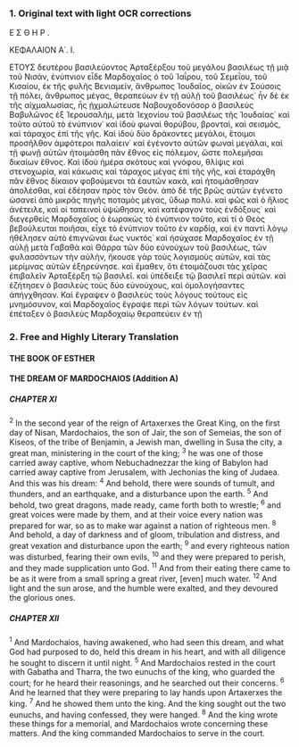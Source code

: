 ### 1. Original text with light OCR corrections

Ε Σ Θ Η Ρ .

ΚΕΦΑΛΑΙΟΝ Α΄. Ι.

ΕΤΟΥΣ δευτέρου βασιλεύοντος Ἀρταξέρξου τοῦ μεγάλου βασιλέως τῇ μιᾷ τοῦ Νισάν, ἐνύπνιον εἶδε Μαρδοχαῖος ὁ τοῦ Ἰαΐρου, τοῦ Σεμεΐου, τοῦ Κισαίου, ἐκ τῆς φυλῆς Βενιαμείν, ἄνθρωπος Ἰουδαῖος, οἰκῶν ἐν Σούσοις τῇ πόλει, ἄνθρωπος μέγας, θεραπεύων ἐν τῇ αὐλῇ τοῦ βασιλέως˙ ἦν δὲ ἐκ τῆς αἰχμαλωσίας, ἧς ᾐχμαλώτευσε Ναβουχοδονόσορ ὁ βασιλεὺς Βαβυλῶνος ἐξ Ἱερουσαλὴμ, μετὰ Ἰεχονίου τοῦ βασιλέως τῆς Ἰουδαίας˙ καὶ τοῦτο αὐτοῦ τὸ ἐνύπνιον˙ καὶ ἰδοὺ φωναὶ θορύβου, βρονταὶ, καὶ σεισμὸς, καὶ τάραχος ἐπὶ τῆς γῆς. Καὶ ἰδοὺ δύο δράκοντες μεγάλοι, ἕτοιμοι προσῆλθον ἀμφότεροι παλαίειν˙ καὶ ἐγένοντο αὐτῶν φωναὶ μεγάλαι, καὶ τῇ φωνῇ αὐτῶν ἡτοιμάσθη πᾶν ἔθνος εἰς πόλεμον, ὥστε πολεμῆσαι δικαίων ἔθνος. Καὶ ἰδοὺ ἡμέρα σκότους καὶ γνόφου, θλίψις καὶ στενοχωρία, καὶ κάκωσις καὶ τάραχος μέγας ἐπὶ τῆς γῆς, καὶ ἐταράχθη πᾶν ἔθνος δίκαιον φοβούμενοι τὰ ἑαυτῶν κακὰ, καὶ ἡτοιμάσθησαν ἀπολέσθαι, καὶ ἐδέησαν πρὸς τὸν Θεόν. ἀπὸ δὲ τῆς βρῶς αὐτῶν ἐγένετο ὡσανεὶ ἀπὸ μικρᾶς πηγῆς ποταμὸς μέγας, ὕδωρ πολύ. καὶ φῶς καὶ ὁ ἥλιος ἀνέτειλε, καὶ οἱ ταπεινοὶ ὑψώθησαν, καὶ κατέφαγον τοὺς ἐνδόξους˙ καὶ διεγερθεὶς Μαρδοχαῖος ὁ ἑωρακὼς τὸ ἐνύπνιον τοῦτο, καὶ τί ὁ Θεὸς βεβούλευται ποιῆσαι, εἶχε τὸ ἐνύπνιον τοῦτο ἐν καρδίᾳ, καὶ ἐν παντὶ λόγῳ ἠθέλησεν αὐτὸ ἐπιγνῶναι ἕως νυκτός˙ καὶ ἡσύχασε Μαρδοχαῖος ἐν τῇ αὐλῇ μετὰ Γαβαθὰ καὶ Θάρρα τῶν δύο εὐνούχων τοῦ βασιλέως, τῶν φυλασσόντων τὴν αὐλὴν, ἤκουσε γὰρ τοὺς λογισμοὺς αὐτῶν, καὶ τὰς μερίμνας αὐτῶν ἐξηρεύνησε. καὶ ἔμαθεν, ὅτι ἑτοιμάζουσι τὰς χεῖρας ἐπιβαλεῖν Ἀρταξέρξη τῷ βασιλεῖ. καὶ ὑπέδειξε τῷ βασιλεῖ περὶ αὐτῶν. καὶ ἐζήτησεν ὁ βασιλεὺς τοὺς δύο εὐνούχους, καὶ ὁμολογήσαντες ἀπήγχθησαν. Καὶ ἔγραψεν ὁ βασιλεὺς τοὺς λόγους τούτους εἰς μνημόσυνον, καὶ Μαρδοχαῖος ἔγραψε περὶ τῶν λόγων τούτων. καὶ ἐπέταξεν ὁ βασιλεὺς Μαρδοχαίῳ θεραπεύειν ἐν τῇ

### 2. Free and Highly Literary Translation

#### THE BOOK OF ESTHER
#### THE DREAM OF MARDOCHAIOS (Addition A)

##### CHAPTER XI

<sup>2</sup> In the second year of the reign of Artaxerxes the Great King, on the first day of Nisan, Mardochaios, the son of Jair, the son of Semeias, the son of Kiseos, of the tribe of Benjamin, a Jewish man, dwelling in Susa the city, a great man, ministering in the court of the king;
<sup>3</sup> he was one of those carried away captive, whom Nebuchadnezzar the king of Babylon had carried away captive from Jerusalem, with Jechonias the king of Judaea. And this was his dream:
<sup>4</sup> And behold, there were sounds of tumult, and thunders, and an earthquake, and a disturbance upon the earth.
<sup>5</sup> And behold, two great dragons, made ready, came forth both to wrestle;
<sup>6</sup> and great voices were made by them, and at their voice every nation was prepared for war, so as to make war against a nation of righteous men.
<sup>8</sup> And behold, a day of darkness and of gloom, tribulation and distress, and great vexation and disturbance upon the earth;
<sup>9</sup> and every righteous nation was disturbed, fearing their own evils,
<sup>10</sup> and they were prepared to perish, and they made supplication unto God.
<sup>11</sup> And from their eating there came to be as it were from a small spring a great river, [even] much water.
<sup>12</sup> And light and the sun arose, and the humble were exalted, and they devoured the glorious ones.

##### CHAPTER XII

<sup>1</sup> And Mardochaios, having awakened, who had seen this dream, and what God had purposed to do, held this dream in his heart, and with all diligence he sought to discern it until night.
<sup>5</sup> And Mardochaios rested in the court with Gabatha and Tharra, the two eunuchs of the king, who guarded the court; for he heard their reasonings, and he searched out their concerns.
<sup>6</sup> And he learned that they were preparing to lay hands upon Artaxerxes the king.
<sup>7</sup> And he showed them unto the king. And the king sought out the two eunuchs, and having confessed, they were hanged.
<sup>8</sup> And the king wrote these things for a memorial, and Mardochaios wrote concerning these matters. And the king commanded Mardochaios to serve in the court.